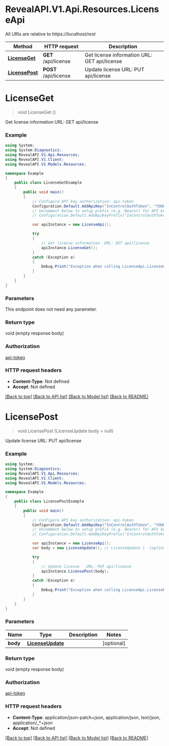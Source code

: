 # RevealAPI.V1.Api.Resources.LicenseApi

All URIs are relative to *https://localhost/rest*

Method | HTTP request | Description
------------- | ------------- | -------------
[**LicenseGet**](LicenseApi.md#licenseget) | **GET** /api/license | Get license information  URL: GET api/license
[**LicensePost**](LicenseApi.md#licensepost) | **POST** /api/license | Update license   URL: PUT api/license


<a name="licenseget"></a>
# **LicenseGet**
> void LicenseGet ()

Get license information  URL: GET api/license

### Example
```csharp
using System;
using System.Diagnostics;
using RevealAPI.V1.Api.Resources;
using RevealAPI.V1.Client;
using RevealAPI.V1.Models.Resources;

namespace Example
{
    public class LicenseGetExample
    {
        public void main()
        {
            // Configure API key authorization: api-token
            Configuration.Default.AddApiKey("InControlAuthToken", "YOUR_API_KEY");
            // Uncomment below to setup prefix (e.g. Bearer) for API key, if needed
            // Configuration.Default.AddApiKeyPrefix("InControlAuthToken", "Bearer");

            var apiInstance = new LicenseApi();

            try
            {
                // Get license information  URL: GET api/license
                apiInstance.LicenseGet();
            }
            catch (Exception e)
            {
                Debug.Print("Exception when calling LicenseApi.LicenseGet: " + e.Message );
            }
        }
    }
}
```

### Parameters
This endpoint does not need any parameter.

### Return type

void (empty response body)

### Authorization

[api-token](../README.md#api-token)

### HTTP request headers

 - **Content-Type**: Not defined
 - **Accept**: Not defined

[[Back to top]](#) [[Back to API list]](../README.md#documentation-for-api-endpoints) [[Back to Model list]](../README.md#documentation-for-models) [[Back to README]](../README.md)

<a name="licensepost"></a>
# **LicensePost**
> void LicensePost (LicenseUpdate body = null)

Update license   URL: PUT api/license

### Example
```csharp
using System;
using System.Diagnostics;
using RevealAPI.V1.Api.Resources;
using RevealAPI.V1.Client;
using RevealAPI.V1.Models.Resources;

namespace Example
{
    public class LicensePostExample
    {
        public void main()
        {
            // Configure API key authorization: api-token
            Configuration.Default.AddApiKey("InControlAuthToken", "YOUR_API_KEY");
            // Uncomment below to setup prefix (e.g. Bearer) for API key, if needed
            // Configuration.Default.AddApiKeyPrefix("InControlAuthToken", "Bearer");

            var apiInstance = new LicenseApi();
            var body = new LicenseUpdate(); // LicenseUpdate |  (optional) 

            try
            {
                // Update license   URL: PUT api/license
                apiInstance.LicensePost(body);
            }
            catch (Exception e)
            {
                Debug.Print("Exception when calling LicenseApi.LicensePost: " + e.Message );
            }
        }
    }
}
```

### Parameters

Name | Type | Description  | Notes
------------- | ------------- | ------------- | -------------
 **body** | [**LicenseUpdate**](LicenseUpdate.md)|  | [optional] 

### Return type

void (empty response body)

### Authorization

[api-token](../README.md#api-token)

### HTTP request headers

 - **Content-Type**: application/json-patch+json, application/json, text/json, application/_*+json
 - **Accept**: Not defined

[[Back to top]](#) [[Back to API list]](../README.md#documentation-for-api-endpoints) [[Back to Model list]](../README.md#documentation-for-models) [[Back to README]](../README.md)

